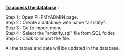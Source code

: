 <b><u>To access the database</u> :</b>

Step 1 : Open PHPMYADMIN page.<br>
Step 2 : Create a database with name "artistify".<br>
Step 3 : Go to import menu<br>
Step 4 : Select the "artistify.sql" file from SQL folder.<br>
Step 5 : Click to import the file.<br>

All the tables and data will be updated in the database.
